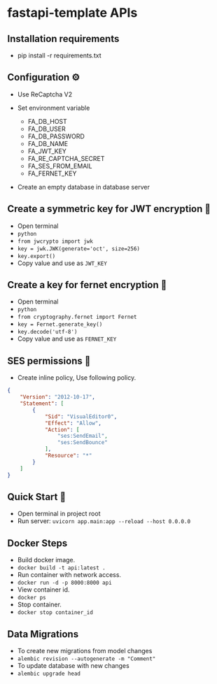 # fastapi-template APIs

## Installation requirements

- pip install -r requirements.txt

## Configuration ⚙️

- Use ReCaptcha V2
- Set environment variable
  - FA_DB_HOST
  - FA_DB_USER
  - FA_DB_PASSWORD
  - FA_DB_NAME
  - FA_JWT_KEY
  - FA_RE_CAPTCHA_SECRET
  - FA_SES_FROM_EMAIL
  - FA_FERNET_KEY

- Create an empty database in database server

## Create a symmetric key for JWT encryption 🔑

- Open terminal
- `python`
- `from jwcrypto import jwk`
- `key = jwk.JWK(generate='oct', size=256)`
- `key.export()`
- Copy value and use as `JWT_KEY`

## Create a key for fernet encryption 🔐

- Open terminal
- `python`
- `from cryptography.fernet import Fernet`
- `key = Fernet.generate_key()`
- `key.decode('utf-8')`
- Copy value and use as `FERNET_KEY`

## SES permissions 📧

- Create inline policy, Use following policy.

```json
{
    "Version": "2012-10-17",
    "Statement": [
        {
            "Sid": "VisualEditor0",
            "Effect": "Allow",
            "Action": [
                "ses:SendEmail",
                "ses:SendBounce"
            ],
            "Resource": "*"
        }
    ]
}
```

## Quick Start 🚀

- Open terminal in project root
- Run server: `uvicorn app.main:app --reload --host 0.0.0.0`

## Docker Steps

- Build docker image.
- `docker build -t api:latest .`
- Run container with network access.
- `docker run -d -p 8000:8000 api`
- View container id.
- `docker ps`
- Stop container.
- `docker stop container_id`

## Data Migrations

- To create new migrations from model changes
- `alembic revision --autogenerate -m "Comment"`
- To update database with new changes
- `alembic upgrade head`

